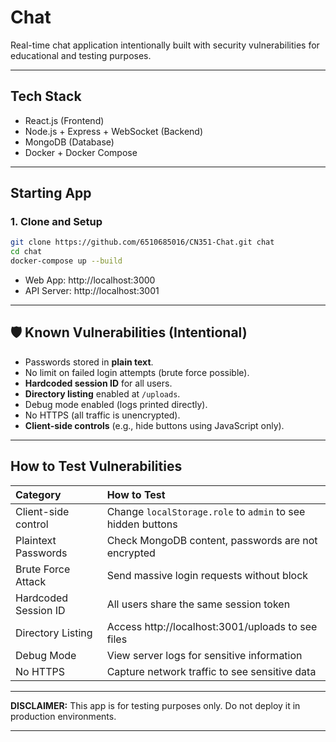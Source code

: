 # Chat

Real-time chat application intentionally built with security vulnerabilities for educational and testing purposes.

---

## Tech Stack
- React.js (Frontend)
- Node.js + Express + WebSocket (Backend)
- MongoDB (Database)
- Docker + Docker Compose

---

## Starting App

### 1. Clone and Setup
```bash
git clone https://github.com/6510685016/CN351-Chat.git chat
cd chat
docker-compose up --build
```

- Web App: http://localhost:3000
- API Server: http://localhost:3001

---

## 🛡 Known Vulnerabilities (Intentional)

- Passwords stored in **plain text**.
- No limit on failed login attempts (brute force possible).
- **Hardcoded session ID** for all users.
- **Directory listing** enabled at `/uploads`.
- Debug mode enabled (logs printed directly).
- No HTTPS (all traffic is unencrypted).
- **Client-side controls** (e.g., hide buttons using JavaScript only).

---

## How to Test Vulnerabilities

| Category | How to Test |
|:---|:---|
| Client-side control | Change `localStorage.role` to `admin` to see hidden buttons |
| Plaintext Passwords | Check MongoDB content, passwords are not encrypted |
| Brute Force Attack | Send massive login requests without block |
| Hardcoded Session ID | All users share the same session token |
| Directory Listing | Access http://localhost:3001/uploads to see files |
| Debug Mode | View server logs for sensitive information |
| No HTTPS | Capture network traffic to see sensitive data |

---

**DISCLAIMER:** This app is for testing purposes only. Do not deploy it in production environments.

---